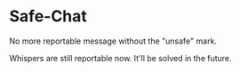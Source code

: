 # Safe-Chat

No more reportable message without the "unsafe" mark.

Whispers are still reportable now.
It'll be solved in the future.

